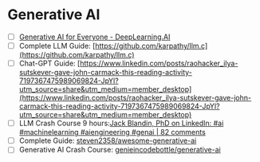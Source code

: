 # Generative AI

- [ ] [Generative AI for Everyone - DeepLearning.AI](https://www.deeplearning.ai/courses/generative-ai-for-everyone/?utm_source=alphasignalai.beehiiv.com&utm_medium=newsletter&utm_campaign=using-llms-to-train-robots-changes-everything)
- [ ] Complete LLM Guide: [https://github.com/karpathy/llm.c](https://github.com/karpathy/llm.c)
- [ ] Chat-GPT Guide: [https://www.linkedin.com/posts/raohacker_ilya-sutskever-gave-john-carmack-this-reading-activity-7197367475989069824-JpYl?utm_source=share&utm_medium=member_desktop](https://www.linkedin.com/posts/raohacker_ilya-sutskever-gave-john-carmack-this-reading-activity-7197367475989069824-JpYl?utm_source=share&utm_medium=member_desktop)
- [ ] LLM Crash Course 9 hours:[Jack Blandin, PhD on LinkedIn: #ai #machinelearning #aiengineering #genai | 82 comments](https://www.linkedin.com/posts/jackblandin_ai-machinelearning-aiengineering-activity-7201259623952134146-Nbl4?utm_source=share&utm_medium=member_desktop)
- [ ] Complete Guide: [steven2358/awesome-generative-ai](https://github.com/steven2358/awesome-generative-ai)
- [ ] Generative AI Crash Course: [genieincodebottle/generative-ai](https://github.com/genieincodebottle/generative-ai)
